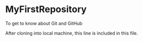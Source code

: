 # MyFirstRepository
To get to know about Git and GitHub

After cloning into local machine, this line is included in this file.

